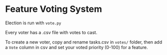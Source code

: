 # Feature Voting System
Election is run with `vote.py`

Every voter has a .csv file with votes to cast.

To create a new voter, copy and rename tasks.csv in `votes/` folder, then add a `Vote` column in csv and set your voted priority (0-100) for a feature.
